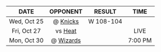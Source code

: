 |    DATE     |             OPPONENT              |  RESULT   |  TIME   |
|:-----------:|:---------------------------------:|:---------:|:-------:|
| Wed, Oct 25 |      @ [Knicks](/r/NYKnicks)      | W 108-104 |         |
| Fri, Oct 27 |        vs [Heat](/r/heat)         |           |  LIVE   |
| Mon, Oct 30 | @ [Wizards](/r/washingtonwizards) |           | 7:00 PM |